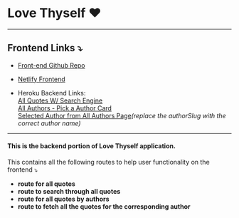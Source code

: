 # Love Thyself ❤️

<hr>

## Frontend Links ⤵️

- [Front-end Github Repo](https://github.com/amber-king/love-thyself-frontend)

- [Netlify Frontend](https://main--love-thyself.netlify.app/)

- Heroku Backend Links: <br>
  [All Quotes W/ Search Engine](https://love-thyself-backend-85d7b3d064df.herokuapp.com/api/quotes) <br>
  [All Authors - Pick a Author Card ](https://love-thyself-backend-85d7b3d064df.herokuapp.com/api/authors) <br>
  [Selected Author from All Authors Page](https://love-thyself-backend-85d7b3d064df.herokuapp.com/api/quotes/by-author/${authorSlug})<i>(replace the authorSlug with the correct author name)</i>

<hr>

#### This is the backend portion of Love Thyself application.

This contains all the following routes to help user functionality on the frontend ⤵
<br>
<b>

- route for all quotes <br>
- route to search through all quotes <br>
- route for all quotes by authors<br>
- route to fetch all the quotes for the corresponding author

</b>
